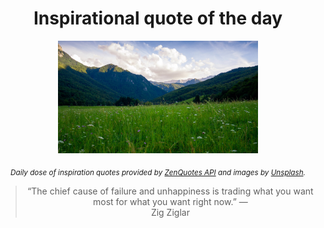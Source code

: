 
<div align="center">

# Inspirational quote of the day

<img src="./data/photo.jpeg" alt="Beautiful nature photo" width="320" height="180">

<sub><i>Daily dose of inspiration quotes provided by [ZenQuotes API](https://zenquotes.io/) and images by [Unsplash](https://unsplash.com/).</i></sub>


<blockquote>&ldquo;The chief cause of failure and unhappiness is trading what you want most for what you want right now.&rdquo; &mdash; <footer>Zig Ziglar</footer></blockquote>

</div>
